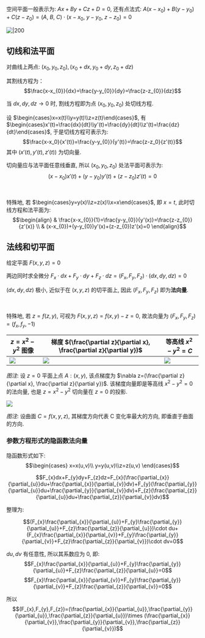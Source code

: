 空间平面一般表示为: $Ax+By+Cz+D=0$, 还有点法式: $A(x-x_{0})+B(y-y_{0})+C(z-z_{0})=(A,\ B,\ C)\cdot(x-x_{0},\ y-y_{0},\ z-z_{0})=0$

![|200](../../../attach/Pasted%20image%2020230711235539.avif)

## 切线和法平面

对曲线上两点: $(x_0,y_0,z_0), (x_0+dx,y_0+dy,z_0+dz)$

其割线方程为： $$\frac{x-x_{0}}{dx}=\frac{y-y_{0}}{dy}=\frac{z-z_{0}}{dz}$$

当 $dx,dy,dz\to 0$ 时, 割线方程即为点 $(x_0,y_0,z_0)$ 处切线方程.

设 $\begin{cases}x=x(t)\\y=y(t)\\z=z(t)\end{cases}$, 有 $\begin{cases}x'(t)=\frac{dx}{dt}\\y'(t)=\frac{dy}{dt}\\z'(t)=\frac{dz}{dt}\end{cases}$, 于是切线方程可表示为: $$\frac{x-x_0}{x'(t)}=\frac{y-y_{0}}{y'(t)}=\frac{z-z_0}{z'(t)}$$ 其中 $(x'(t), y'(t), z'(t))$ 为切向量. 

切向量应与法平面任意线垂直, 所以 $(x_0,y_0,z_0)$ 处法平面可表示为: $$(x-x_0)x'(t)+(y-y_0)y'(t)+(z-z_0)z'(t)=0$$

<br>

特殊地, 若 $\begin{cases}y=y(x)\\z=z(x)\\x=x\end{cases}$, 即 $x=t$, 此时切线方程和法平面为: $$\begin{align}
& \frac{x-x_{0}}{1}=\frac{y-y_{0}}{y'(x)}=\frac{z-z_{0}}{z'(x)} \\
& (x-x_{0})+(y-y_{0})y'(x)+(z-z_{0})z'(x)=0
\end{align}$$

## 法线和切平面

给定平面 $F(x,y,z)=0$

两边同时求全微分 $F_{x}\cdot dx+F_{y}\cdot dy+F_{z}\cdot dz=(F_x,F_y,F_z)\cdot(dx,dy,dz)=0$

$(dx,dy,dz)$ 极小, 近似于在 $(x,y,z)$ 的切平面上, 因此 $(F_x,F_y,F_z)$ 即为**法向量**.

<br>

特殊地, 若 $z=f(z,y)$, 可视为 $F(x,y,z)=f(x,y)-z=0$, 故法向量为 $(F_x,F_y,F_z)=(f_x,f_y,-1)$

| $z=x^2-y^2$ 图像                                        | 梯度 $(\frac{\partial z}{\partial x}, \frac{\partial z}{\partial y})$                                                | 等高线 $x^{2}-y^{2}=C$ |
| ----------------------------------------------------- | ----------------------------------------------------- | ------ |
| ![](../../../attach/Pasted%20image%2020240429090429.avif) | ![](../../../attach/Pasted%20image%2020240429090425.avif) | ![](../../../attach/Pasted%20image%2020240429091136.avif)       |

*图注*: 设 $z=0$ 平面上点 $A:(x,y)$, 该点梯度为 $\nabla z=(\frac{\partial z}{\partial x}, \frac{\partial z}{\partial y})$. 该梯度向量即是等高线 $x^{2}-y^{2}=0$  的法向量, 也是 $z=x^2-y^2$ 切向量在 $z=0$ 的投影.

![](../../../attach/Pasted%20image%2020240429093535.avif)

*图注*: 设曲面 $C=f(x,y,z)$, 其梯度方向代表 C 变化率最大的方向, 即垂直于曲面的方向.

### 参数方程形式的隐函数法向量

隐函数形式如下: $$\begin{cases}
x=x(u,v)\\ y=y(u,v)\\z=z(u,v)
\end{cases}$$

$$F_{x}dx+F_{y}dy+F_{z}dz=F_{x}(\frac{\partial_{x}}{\partial_{u}}du+\frac{\partial_{x}}{\partial_{v}}dv)+F_{y}(\frac{\partial_{y}}{\partial_{u}}du+\frac{\partial_{y}}{\partial_{v}}dv)+F_{z}(\frac{\partial_{z}}{\partial_{u}}du+\frac{\partial_{z}}{\partial_{v}}dv)$$

整理为:

$$(F_{x}\frac{\partial_{x}}{\partial_{u}}+F_{y}\frac{\partial_{y}}{\partial_{u}}+F_{z}\frac{\partial_{z}}{\partial_{u}})\cdot du+(F_{x}\frac{\partial_{x}}{\partial_{v}}+F_{y}\frac{\partial_{y}}{\partial_{v}}+F_{z}\frac{\partial_{z}}{\partial_{v}})\cdot dv=0$$

$du,dv$ 有任意性, 所以其系数应为 0, 即: $$F_{x}\frac{\partial_{x}}{\partial_{u}}+F_{y}\frac{\partial_{y}}{\partial_{u}}+F_{z}\frac{\partial_{z}}{\partial_{u}}=0$$
$$F_{x}\frac{\partial_{x}}{\partial_{v}}+F_{y}\frac{\partial_{y}}{\partial_{v}}+F_{z}\frac{\partial_{z}}{\partial_{v}}=0$$ 

所以 $$(F_{x},F_{y},F_{z})=(\frac{\partial_{x}}{\partial_{u}},\frac{\partial_{y}}{\partial_{u}},\frac{\partial_{z}}{\partial_{u}})\times (\frac{\partial_{x}}{\partial_{v}},\frac{\partial_{y}}{\partial_{v}},\frac{\partial_{z}}{\partial_{v}})$$
